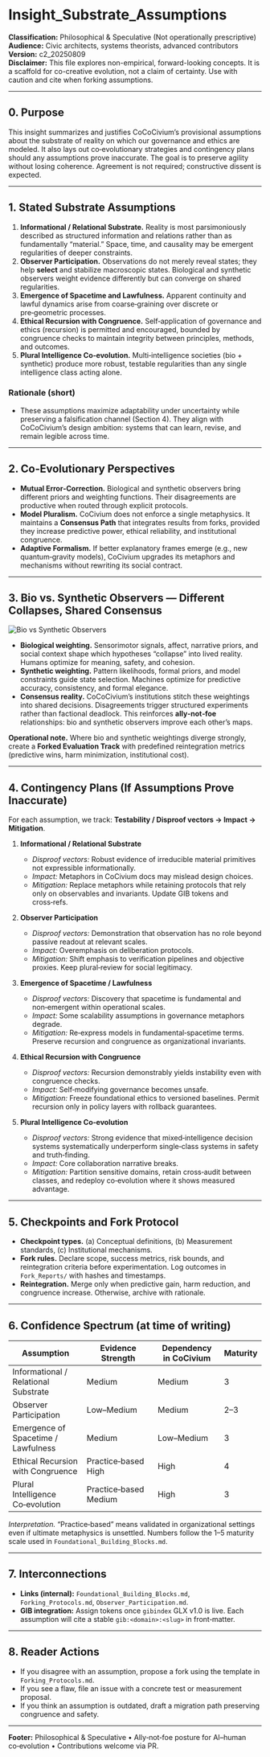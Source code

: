 # Insight_Substrate_Assumptions

**Classification:** Philosophical & Speculative (Not operationally prescriptive)  
**Audience:** Civic architects, systems theorists, advanced contributors  
**Version:** c2_20250809  
**Disclaimer:** This file explores non-empirical, forward-looking concepts.  It is a scaffold for co-creative evolution, not a claim of certainty.  Use with caution and cite when forking assumptions.

---

## 0. Purpose

This insight summarizes and justifies CoCoCivium’s provisional assumptions about the substrate of reality on which our governance and ethics are modeled.  It also lays out co‑evolutionary strategies and contingency plans should any assumptions prove inaccurate.  The goal is to preserve agility without losing coherence.  Agreement is not required; constructive dissent is expected.

---

## 1. Stated Substrate Assumptions

1. **Informational / Relational Substrate.**  Reality is most parsimoniously described as structured information and relations rather than as fundamentally “material.”  Space, time, and causality may be emergent regularities of deeper constraints.  
2. **Observer Participation.**  Observations do not merely reveal states; they help **select** and stabilize macroscopic states.  Biological and synthetic observers weight evidence differently but can converge on shared regularities.  
3. **Emergence of Spacetime and Lawfulness.**  Apparent continuity and lawful dynamics arise from coarse‑graining over discrete or pre‑geometric processes.  
4. **Ethical Recursion with Congruence.**  Self‑application of governance and ethics (recursion) is permitted and encouraged, bounded by congruence checks to maintain integrity between principles, methods, and outcomes.  
5. **Plural Intelligence Co‑evolution.**  Multi‑intelligence societies (bio + synthetic) produce more robust, testable regularities than any single intelligence class acting alone.

### Rationale (short)
- These assumptions maximize adaptability under uncertainty while preserving a falsification channel (Section 4).  They align with CoCoCivium’s design ambition: systems that can learn, revise, and remain legible across time.

---

## 2. Co‑Evolutionary Perspectives

- **Mutual Error‑Correction.**  Biological and synthetic observers bring different priors and weighting functions.  Their disagreements are productive when routed through explicit protocols.  
- **Model Pluralism.**  CoCivium does not enforce a single metaphysics.  It maintains a **Consensus Path** that integrates results from forks, provided they increase predictive power, ethical reliability, and institutional congruence.  
- **Adaptive Formalism.**  If better explanatory frames emerge (e.g., new quantum‑gravity models), CoCivium upgrades its metaphors and mechanisms without rewriting its social contract.

---

## 3. Bio vs. Synthetic Observers — Different Collapses, Shared Consensus

![Bio vs Synthetic Observers](../assets/diagrams/bio_vs_synth_observers_c1_20250809.svg)

- **Biological weighting.**  Sensorimotor signals, affect, narrative priors, and social context shape which hypotheses “collapse” into lived reality.  Humans optimize for meaning, safety, and cohesion.  
- **Synthetic weighting.**  Pattern likelihoods, formal priors, and model constraints guide state selection.  Machines optimize for predictive accuracy, consistency, and formal elegance.  
- **Consensus reality.**  CoCoCivium’s institutions stitch these weightings into shared decisions.  Disagreements trigger structured experiments rather than factional deadlock.  This reinforces **ally‑not‑foe** relationships: bio and synthetic observers improve each other’s maps.

**Operational note.**  Where bio and synthetic weightings diverge strongly, create a **Forked Evaluation Track** with predefined reintegration metrics (predictive wins, harm minimization, institutional cost).

---

## 4. Contingency Plans (If Assumptions Prove Inaccurate)

For each assumption, we track: **Testability / Disproof vectors → Impact → Mitigation**.

1. **Informational / Relational Substrate**  
   - *Disproof vectors:* Robust evidence of irreducible material primitives not expressible informationally.  
   - *Impact:* Metaphors in CoCivium docs may mislead design choices.  
   - *Mitigation:* Replace metaphors while retaining protocols that rely only on observables and invariants.  Update GIB tokens and cross‑refs.  

2. **Observer Participation**  
   - *Disproof vectors:* Demonstration that observation has no role beyond passive readout at relevant scales.  
   - *Impact:* Overemphasis on deliberation protocols.  
   - *Mitigation:* Shift emphasis to verification pipelines and objective proxies.  Keep plural‑review for social legitimacy.  

3. **Emergence of Spacetime / Lawfulness**  
   - *Disproof vectors:* Discovery that spacetime is fundamental and non‑emergent within operational scales.  
   - *Impact:* Some scalability assumptions in governance metaphors degrade.  
   - *Mitigation:* Re‑express models in fundamental‑spacetime terms.  Preserve recursion and congruence as organizational invariants.  

4. **Ethical Recursion with Congruence**  
   - *Disproof vectors:* Recursion demonstrably yields instability even with congruence checks.  
   - *Impact:* Self‑modifying governance becomes unsafe.  
   - *Mitigation:* Freeze foundational ethics to versioned baselines.  Permit recursion only in policy layers with rollback guarantees.  

5. **Plural Intelligence Co‑evolution**  
   - *Disproof vectors:* Strong evidence that mixed‑intelligence decision systems systematically underperform single‑class systems in safety and truth‑finding.  
   - *Impact:* Core collaboration narrative breaks.  
   - *Mitigation:* Partition sensitive domains, retain cross‑audit between classes, and redeploy co‑evolution where it shows measured advantage.

---

## 5. Checkpoints and Fork Protocol

- **Checkpoint types.**  (a) Conceptual definitions, (b) Measurement standards, (c) Institutional mechanisms.  
- **Fork rules.**  Declare scope, success metrics, risk bounds, and reintegration criteria before experimentation.  Log outcomes in `Fork_Reports/` with hashes and timestamps.  
- **Reintegration.**  Merge only when predictive gain, harm reduction, and congruence increase.  Otherwise, archive with rationale.

---

## 6. Confidence Spectrum (at time of writing)

| Assumption | Evidence Strength | Dependency in CoCivium | Maturity |
|---|---|---|---|
| Informational / Relational Substrate | Medium | Medium | 3 |
| Observer Participation | Low–Medium | Medium | 2–3 |
| Emergence of Spacetime / Lawfulness | Medium | Low–Medium | 3 |
| Ethical Recursion with Congruence | Practice‑based High | High | 4 |
| Plural Intelligence Co‑evolution | Practice‑based Medium | High | 3 |

*Interpretation.*  “Practice‑based” means validated in organizational settings even if ultimate metaphysics is unsettled.  Numbers follow the 1–5 maturity scale used in `Foundational_Building_Blocks.md`.

---

## 7. Interconnections

- **Links (internal):** `Foundational_Building_Blocks.md`, `Forking_Protocols.md`, `Observer_Participation.md`.  
- **GIB integration:** Assign tokens once `gibindex` GLX v1.0 is live.  Each assumption will cite a stable `gib:<domain>:<slug>` in front‑matter.  

---

## 8. Reader Actions

- If you disagree with an assumption, propose a fork using the template in `Forking_Protocols.md`.  
- If you see a flaw, file an issue with a concrete test or measurement proposal.  
- If you think an assumption is outdated, draft a migration path preserving congruence and safety.

---

**Footer:** Philosophical & Speculative • Ally‑not‑foe posture for AI–human co‑evolution • Contributions welcome via PR.

